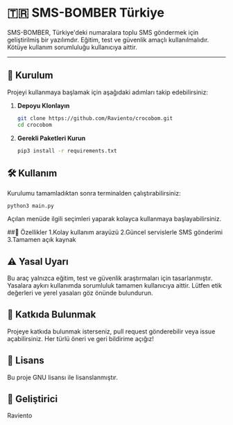 # 🇹🇷 SMS-BOMBER Türkiye

SMS-BOMBER, Türkiye'deki numaralara toplu SMS göndermek için geliştirilmiş bir yazılımdır. Eğitim, test ve güvenlik amaçlı kullanılmalıdır. Kötüye kullanım sorumluluğu kullanıcıya aittir.

---

## 🚀 Kurulum

Projeyi kullanmaya başlamak için aşağıdaki adımları takip edebilirsiniz:

1. **Depoyu Klonlayın**
   ```bash
   git clone https://github.com/Raviento/crocobom.git
   cd crocobom
2. **Gerekli Paketleri Kurun**
   ```bash
   pip3 install -r requirements.txt

## 🛠️ Kullanım

Kurulumu tamamladıktan sonra terminalden çalıştırabilirsiniz:

    python3 main.py

Açılan menüde ilgili seçimleri yaparak kolayca kullanmaya başlayabilirsiniz.

##📌 Özellikler
1.Kolay kullanım arayüzü
2.Güncel servislerle SMS gönderimi
3.Tamamen açık kaynak

## ⚠️ Yasal Uyarı
Bu araç yalnızca eğitim, test ve güvenlik araştırmaları için tasarlanmıştır. Yasalara aykırı kullanımda sorumluluk tamamen kullanıcıya aittir. Lütfen etik değerleri ve yerel yasaları göz önünde bulundurun.

## 📣 Katkıda Bulunmak
Projeye katkıda bulunmak isterseniz, pull request gönderebilir veya issue açabilirsiniz. Her türlü öneri ve geri bildirime açığız!

## 📄 Lisans
Bu proje GNU lisansı ile lisanslanmıştır.

## 👤 Geliştirici
Raviento
